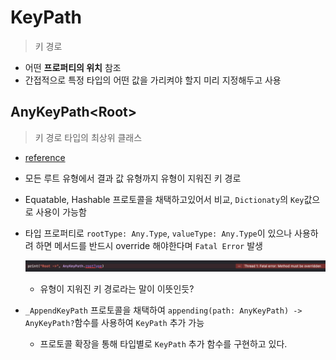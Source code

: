 # KeyPath

> 키 경로

- 어떤 **프로퍼티의 위치** 참조
- 간접적으로 특정 타입의 어떤 값을 가리켜야 할지 미리 지정해두고 사용



## AnyKeyPath\<Root\>

> 키 경로 타입의 최상위 클래스

- [reference](https://developer.apple.com/documentation/swift/anykeypath)

- 모든 루트 유형에서 결과 값 유형까지 유형이 지워진 키 경로

- Equatable, Hashable 프로토콜을 채택하고있어서 비교, `Dictionaty`의 `Key`값으로 사용이 가능함

- 타입 프로퍼티로 `rootType: Any.Type`, `valueType: Any.Type`이 있으나 사용하려 하면 메서드를 반드시 override 해야한다며 `Fatal Error` 발생

  ![AnyKeyPath.rootValue](assets/AnyKeyPath.rootValue.png)

  - 유형이 지워진 키 경로라는 말이 이뜻인듯?

- `_AppendKeyPath` 프로토콜을 채택하여 `appending(path: AnyKeyPath) -> AnyKeyPath?`함수를 사용하여 `KeyPath` 추가 가능

  - 프로토콜 확장을 통해 타입별로 `KeyPath` 추가 함수를 구현하고 있다.
